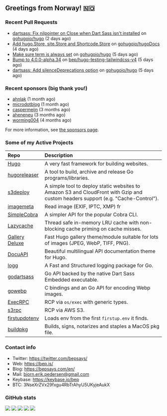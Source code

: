 ## Greetings from Norway! 🇳🇴

### Recent Pull Requests

- [dartsass: Fix nilpointer on Close when Dart Sass isn&#39;t installed](https://github.com/gohugoio/hugo/pull/13077) on [gohugoio/hugo](https://github.com/gohugoio/hugo) (2 days ago)
- [Add hugo.Store, site.Store and Shortcode.Store](https://github.com/gohugoio/hugoDocs/pull/2771) on [gohugoio/hugoDocs](https://github.com/gohugoio/hugoDocs) (4 days ago)
- [Make sure term is always set](https://github.com/gohugoio/hugo/pull/13064) on [gohugoio/hugo](https://github.com/gohugoio/hugo) (5 days ago)
- [Bump to 4.0.0-alpha.34](https://github.com/bep/hugo-testing-tailwindcss-v4/pull/3) on [bep/hugo-testing-tailwindcss-v4](https://github.com/bep/hugo-testing-tailwindcss-v4) (5 days ago)
- [dartsass: Add silenceDeprecations option](https://github.com/gohugoio/hugo/pull/13062) on [gohugoio/hugo](https://github.com/gohugoio/hugo) (5 days ago)

### Recent sponsors (big thank you!)

- [ahnlak](https://github.com/ahnlak) (1 month ago)
- [microdotblog](https://github.com/microdotblog) (1 month ago)
- [caspermeijn](https://github.com/caspermeijn) (3 months ago)
- [aheneneu](https://github.com/aheneneu) (3 months ago)
- [worming004](https://github.com/worming004) (4 months ago)

For more information, see [the sponsors page](https://github.com/sponsors/bep/).

### Some of my Active Projects

| Repo  | Description |
| :---------------------------------------- | :------------------------------------------- |
| [Hugo](https://github.com/gohugoio/hugo)|A very fast framework for building websites. |
| [hugoreleaser](https://github.com/gohugoio/hugoreleaser)| A tool to build, archive and release Go programs/libraries.  |
| [s3deploy](https://github.com/bep/s3deploy)| A simple tool to deploy static websites to Amazon S3 and CloudFront with Gzip and custom headers support (e.g. "Cache-Control").|
| [imagemeta](https://github.com/bep/imagemeta)| Read image (EXIF, IPTC, XMP) fr|
| [SimpleCobra](https://github.com/bep/simplecobra)|A simpler API for the popular Cobra CLI.|
| [Lazycache](https://github.com/bep/lazycache)| Thread safe in-memory LRU cache with non-blocking cache priming on cache misses.  |
| [Gallery Deluxe](https://github.com/bep/gallerydeluxe)|Fast Hugo gallery theme/module suitable for lots of images (JPEG, WebP, TIFF, PNG).|
| [DocuAPI](https://github.com/bep/docuapi)| Beautiful multilingual API documentation theme for Hugo.  |
| [logg](https://github.com/bep/logg)| A Fast and Structured logging package for Go.  |
| [godartsass](https://github.com/bep/godartsass)| Go API backed by the native Dart Sass Embedded executable. |
| [gowebp](https://github.com/bep/gowebp)|C bindings and an Go API for encoding Webp images. |
| [ExecRPC](https://github.com/bep/execrpc)|RCP via `os/exec` with generic types.  |
| [s3rpc](https://github.com/bep/s3rpc)|RCP via AWS S3.|
| [firstupdotenv](https://github.com/bep/firstupdotenv)|Loads env from the first `firstup.env` it finds. |
| [buildpkg](https://github.com/bep/buildpkg)| Builds, signs, notarizes and staples a MacOS pkg file. |

### Contact info
- Twitter: https://twitter.com/bepsays/
- Web: https://bep.is/
- Blog: https://bepsays.com/en/
- Mail: bjorn.erik.pedersen@gmail.com
- Keybase: https://keybase.io/bep
- BTC: 3NseXrZVx29fxgu4RbTrAhyU5UKyjeAukX


### GitHub stats

![](https://github-profile-summary-cards.vercel.app/api/cards/profile-details?username=bep&theme=github)
![](https://github-profile-summary-cards.vercel.app/api/cards/repos-per-language?username=bep&theme=github)
![](https://github-profile-summary-cards.vercel.app/api/cards/most-commit-language?username=bep&theme=github)
![](https://github-profile-summary-cards.vercel.app/api/cards/stats?username=bep&theme=github)
![](https://github-profile-summary-cards.vercel.app/api/cards/productive-time?username=bep&theme=github)
